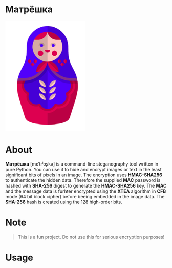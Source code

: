 # Матрёшка

<img src="/resources/matroschka.png" alt="Matroschka" width="250px">

# About
**Матрёшка** [mɐˈtrʲɵʂkə] is a command-line steganography tool written in pure Python. You can use it to hide and encrypt images or text in the least significant bits of pixels in an image. 
The encryption uses **HMAC-SHA256** to authenticate the hidden data. Therefore the supplied **MAC** password is hashed with **SHA-256** digest to generate the **HMAC-SHA256** key. 
The **MAC** and the message data is furhter encrypted using the **XTEA** algorithm in **CFB** mode (64 bit block cipher) before beeing embedded in the image data. The **SHA-256** hash is created using the 128 high-order bits.

# Note
> This is a fun project. Do not use this for serious encryption purposes!

# Usage


